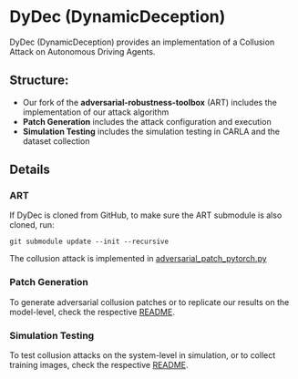 # DyDec (DynamicDeception)
DyDec (DynamicDeception) provides an implementation of a Collusion Attack on Autonomous Driving Agents.

## Structure:
* Our fork of the **adversarial-robustness-toolbox** (ART) includes the implementation of our attack algorithm
* **Patch Generation** includes the attack configuration and execution
* **Simulation Testing** includes the simulation testing in CARLA and the dataset collection


## Details

### ART

If DyDec is cloned from GitHub, to make sure the ART submodule is also cloned, run:

`git submodule update --init --recursive`

The collusion attack is implemented in [adversarial_patch_pytorch.py](https://github.com/xHascox/adversarial-robustness-toolbox/blob/e2587643a642d03d432c814e146521447e12f557/art/attacks/evasion/adversarial_patch/adversarial_patch_pytorch.py)

### Patch Generation

To generate adversarial collusion patches or to replicate our results on the model-level, check the respective [README](<./Patch Generation/README.md>).

### Simulation Testing

To test collusion attacks on the system-level in simulation, or to collect training images, check the respective [README](<./Simulation Testing/README.md>).
